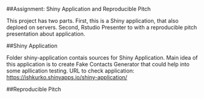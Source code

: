##Assignment: Shiny Application and Reproducible Pitch

This project has two parts. First, this is a Shiny application, that also deploed on servers. Second, Rstudio Presenter to with a reproducible pitch presentation about application.

##Shiny Application

Folder shiny-application contais sources for Shiny Application. Main idea of this application is to create Fake Contacts Generator that could help into some apllication testing. URL to check application: https://ishkurko.shinyapps.io/shiny-application/

##Reproducible Pitch
